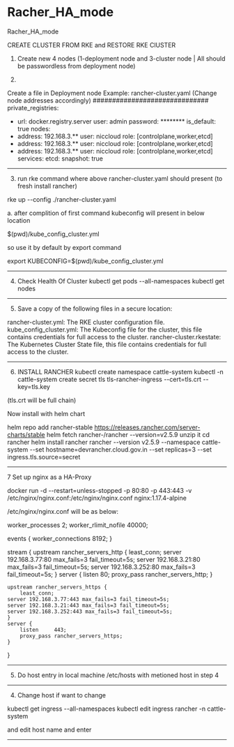 # Racher_HA_mode
Racher_HA_mode


CREATE CLUSTER FROM RKE and RESTORE RKE ClUSTER

1. Create new  4 nodes (1-deployment node and 3-cluster node | All should be passwordless from deployment node)


2. 

Create a file in Deployment node 
Example: rancher-cluster.yaml (Change node addresses accordingly)
##############################
private_registries:
  - url: docker.registry.server
    user: admin
    password: ********
    is_default: true
nodes:
  - address: 192.168.3.**
    user: niccloud
    role: [controlplane,worker,etcd]
  - address: 192.168.3.**
    user: niccloud
    role: [controlplane,worker,etcd]
  - address: 192.168.3.**
    user: niccloud
    role: [controlplane,worker,etcd]
services:
  etcd:
    snapshot: true

***********************
3. run rke command  where above rancher-cluster.yaml should present  (to fresh install rancher)

rke up --config ./rancher-cluster.yaml

a. after complition of first command kubeconfig will present in below location

$(pwd)/kube_config_cluster.yml

so use it by default by export command

export KUBECONFIG=$(pwd)/kube_config_cluster.yml

************************************
4. Check Health Of Cluster 
kubectl get pods --all-namespaces
kubectl get nodes
***********************************
5. Save a copy of the following files in a secure location:

rancher-cluster.yml: The RKE cluster configuration file.
kube_config_cluster.yml: The Kubeconfig file for the cluster, this file contains credentials for full access to the cluster.
rancher-cluster.rkestate: The Kubernetes Cluster State file, this file contains credentials for full access to the cluster.

***************************************
6. INSTALL RANCHER
kubectl create namespace cattle-system
kubectl -n cattle-system create secret tls tls-rancher-ingress --cert=tls.crt --key=tls.key

(tls.crt will be full chain)

Now install with helm chart

helm repo add rancher-stable https://releases.rancher.com/server-charts/stable
helm fetch rancher-/rancher --version=v2.5.9
unzip it
cd rancher
helm install rancher rancher --version v2.5.9 --namespace cattle-system --set hostname=devrancher.cloud.gov.in --set replicas=3 --set ingress.tls.source=secret
*****************************************

7 Set up nginx as a HA-Proxy

docker run -d --restart=unless-stopped    -p 80:80 -p 443:443    -v /etc/nginx/nginx.conf:/etc/nginx/nginx.conf nginx:1.17.4-alpine

/etc/nginx/nginx.conf will be as below:

worker_processes 2;
worker_rlimit_nofile 40000;

events {
    worker_connections 8192;
}

stream {
    upstream rancher_servers_http {
        least_conn;
        server 192.168.3.77:80 max_fails=3 fail_timeout=5s;
        server 192.168.3.21:80 max_fails=3 fail_timeout=5s;
        server 192.168.3.252:80 max_fails=3 fail_timeout=5s;
    }
    server {
        listen 80;
        proxy_pass rancher_servers_http;
    }

    upstream rancher_servers_https {
        least_conn;
	server 192.168.3.77:443 max_fails=3 fail_timeout=5s;
	server 192.168.3.21:443 max_fails=3 fail_timeout=5s;
	server 192.168.3.252:443 max_fails=3 fail_timeout=5s;
    }
    server {
        listen     443;
        proxy_pass rancher_servers_https;
    }

}





*****************************************



5. Do host entry in local machine /etc/hosts with metioned host in step 4

****************************************

4. Change host if want to change


kubectl get ingress --all-namespaces
kubectl edit ingress rancher -n cattle-system

and edit host name and enter 

**************************************








